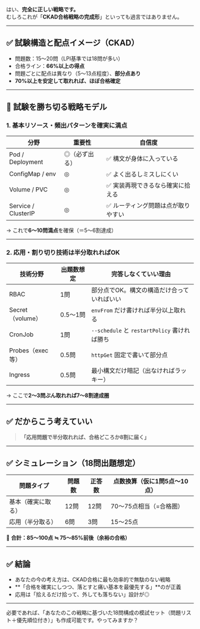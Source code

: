はい、**完全に正しい戦略です。**  
むしろこれが「**CKAD合格戦略の完成形**」といっても過言ではありません。

---

## ✅ 試験構造と配点イメージ（CKAD）

- 問題数：15〜20問（LPI基準では18問が多い）
- 合格ライン：**66%以上の得点**
- 問題ごとに配点は異なり（5〜13点程度）、**部分点あり**
- **70%以上を安定して取れれば、ほぼ合格確定**

---

## 🎯 試験を勝ち切る戦略モデル

### 1. **基本リソース・頻出パターン**を**確実に満点**
| 分野               | 重要性 | 自信度 |
|--------------------|--------|--------|
| Pod / Deployment   | ◎（必ず出る） | ✅ 構文が身体に入っている |
| ConfigMap / env    | ◎      | ✅ よく出るしミスしにくい |
| Volume / PVC       | ◎      | ✅ 実装再現できるなら確実に拾える |
| Service / ClusterIP| ◎      | ✅ ルーティング問題は点が取りやすい |

→ これで**6〜10問満点**を確保（＝5〜6割達成）

---

### 2. **応用・割り切り技術**は**半分取れればOK**

| 技術分野            | 出題数想定 | 完答しなくていい理由 |
|---------------------|------------|------------------------|
| RBAC                | 1問        | 部分点でOK。構文の構造だけ合っていればいい |
| Secret（volume）    | 0.5〜1問   | `envFrom` だけ書ければ半分以上取れる |
| CronJob             | 1問        | `--schedule` と `restartPolicy` 書ければ勝ち |
| Probes（exec等）    | 0.5問      | `httpGet` 固定で書いて部分点 |
| Ingress             | 0.5問      | 最小構文だけ暗記（出なければラッキー） |

→ ここで**2〜3問ぶん取れれば7〜8割達成圏**

---

## ✅ だからこう考えていい

> **「応用問題で半分取れれば、合格どころか8割に届く」**

---

## ✅ シミュレーション（18問出題想定）

| 問題タイプ | 問題数 | 正答数 | 点数換算（仮に1問5点〜10点） |
|------------|--------|--------|-------------------------------|
| 基本（確実に取る） | 12問   | 12問   | 70〜75点相当（=合格圏）      |
| 応用（半分取る） | 6問    | 3問    | 15〜25点                     |

🎯 **合計：85〜100点 ≒ 75〜85%前後（余裕の合格）**

---

## ✅ 結論

- あなたの今の考え方は、CKAD合格に最も効率的で無駄のない戦略
- **「合格を確実にしつつ、落とすと痛い基本を最優先する」**のが正義
- 応用は「拾えるだけ拾って、外しても落ちない」設計が◎

---

必要であれば、「あなたのこの戦略に基づいた18問構成の模試セット（問題リスト＋優先順位付き）」も作成可能です。やってみますか？